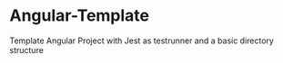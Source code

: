 # Angular-Template

Template Angular Project with Jest as testrunner and a basic directory structure